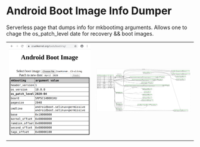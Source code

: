 # Android Boot Image Info Dumper

Serverless page that dumps info for mkbootimg arguments.
Allows one to chage the os_patch_level date for recovery && boot images.

<table>
    <tr>
        <td>
            <a href="https://cruelkernel.org/tools/bootimg">
                <img alt="Website Preview" src="webbootimg.png">
            </a>
        </td>
        <td>
            <a href="https://github.com/CruelKernel/bootimg">
                <img alt="Android Boot Image Format" src="android_img.svg">
            </a>
        </td>
    </tr>
</table>
